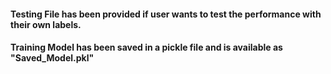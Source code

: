 #### Testing File has been provided if user wants to test the performance with their own labels.
#### Training Model has been saved in a pickle file and is available as "Saved_Model.pkl"

